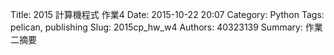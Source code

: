 Title: 2015 計算機程式 作業4
Date: 2015-10-22 20:07
Category: Python
Tags: pelican, publishing
Slug: 2015cp_hw_w4
Authors: 40323139
Summary: 作業二摘要